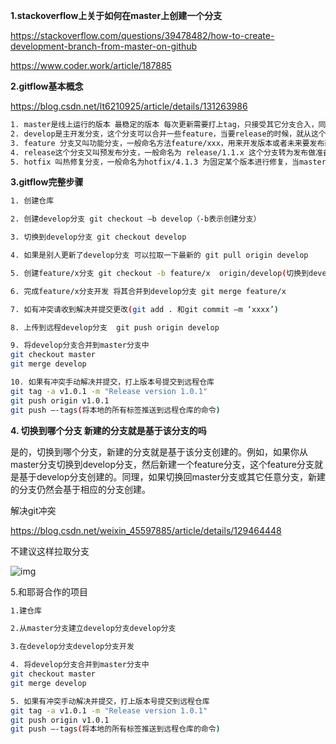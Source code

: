 **1.stackoverflow上关于如何在master上创建一个分支**

https://stackoverflow.com/questions/39478482/how-to-create-development-branch-from-master-on-github

https://www.coder.work/article/187885

 

**2.gitflow基本概念**

https://blog.csdn.net/lt6210925/article/details/131263986

```bash
1. master是线上运行的版本 最稳定的版本 每次更新需要打上tag，只接受其它分支合入，同时必须是hotfix或者release分支的代码
2. develop是主开发分支，这个分支可以合并一些feature，当要release的时候，就从这个分支上进行创建release分支。
3. feature 分支又叫功能分支，一般命名方法feature/xxx，用来开发版本或者未来要发布新的功能或者探索新功能。要基于develop拉取
4. release这个分支又叫预发布分支，一般命名为 release/1.1.x 这个分支转为发布做准备。允许小量级的bug修复。release分支只能从develop分支拉过来，用来修复一些bug。（不做feature相关的开发）
5. hotfix 叫热修复分支，一般命名为hotfix/4.1.3 为固定某个版本进行修复，当master上遇到严重问题需要修复的时候，就要从master上指定tag拉取。这样做就是为了隔离feature开发和bug修复。hotfix只能从master上拉去，测试通过之后合并会master和develop
```

 

**3.gitflow完整步骤**

```bash
1. 创建仓库

2. 创建develop分支 git checkout –b develop（-b表示创建分支）

3. 切换到develop分支 git checkout develop

4. 如果是别人更新了develop分支 可以拉取一下最新的 git pull origin develop

5. 创建feature/x分支 git checkout -b feature/x  origin/develop(切换到develop就是基于develop分支)

6. 完成feature/x分支开发 将其合并到develop分支 git merge feature/x

7. 如有冲突请收到解决并提交更改(git add . 和git commit –m ‘xxxx’)

8. 上传到远程develop分支  git push origin develop

9. 将develop分支合并到master分支中
git checkout master
git merge develop 

10. 如果有冲突手动解决并提交，打上版本号提交到远程仓库
git tag -a v1.0.1 -m "Release version 1.0.1"
git push origin v1.0.1
git push –-tags(将本地的所有标签推送到远程仓库的命令)
```



**4. 切换到哪个分支 新建的分支就是基于该分支的吗**

是的，切换到哪个分支，新建的分支就是基于该分支创建的。例如，如果你从master分支切换到develop分支，然后新建一个feature分支，这个feature分支就是基于develop分支创建的。同理，如果切换回master分支或其它任意分支，新建的分支仍然会基于相应的分支创建。

 

解决git冲突

https://blog.csdn.net/weixin_45597885/article/details/129464448

 

不建议这样拉取分支

![img](https://ttqblogimg.oss-cn-beijing.aliyuncs.com/wps1.jpg) 



5.和耶哥合作的项目

```bash
1.建仓库

2.从master分支建立develop分支develop分支

3.在develop分支develop分支开发

4. 将develop分支合并到master分支中
git checkout master
git merge develop 

5. 如果有冲突手动解决并提交，打上版本号提交到远程仓库
git tag -a v1.0.1 -m "Release version 1.0.1"
git push origin v1.0.1
git push –-tags(将本地的所有标签推送到远程仓库的命令)
```

